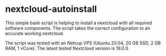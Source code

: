 # nextcloud-autoinstall
This simple bash script is helping to install a nextcloud with all required software components. The script takes the correct configuration to an accurate working nextcloud.

The script was tested with an Netcup VPS (Ubuntu 20.04, 20 GB SSD, 2 GB RAM, 1 vCore). The latest tested Nextcloud version is 19.0.0.
